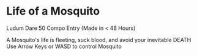 # Life of a Mosquito
Ludum Dare 50 Compo Entry (Made in < 48 Hours)

A Mosquito's life is fleeting, suck blood, and avoid your inevitable DEATH
Use Arrow Keys or WASD to control Mosquito
